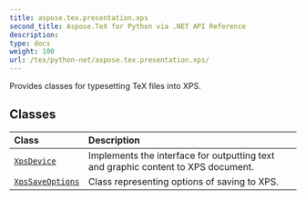 ```yaml
---
title: aspose.tex.presentation.xps
second_title: Aspose.TeX for Python via .NET API Reference
description: 
type: docs
weight: 100
url: /tex/python-net/aspose.tex.presentation.xps/
---
```



Provides classes for typesetting TeX files into XPS.

## Classes
| Class | Description |
| :- | :- |
| [`XpsDevice`](/tex/python-net/aspose.tex.presentation.xps/xpsdevice/) | Implements the interface for outputting text and graphic content to XPS document. |
| [`XpsSaveOptions`](/tex/python-net/aspose.tex.presentation.xps/xpssaveoptions/) | Class representing options of saving to XPS. |
